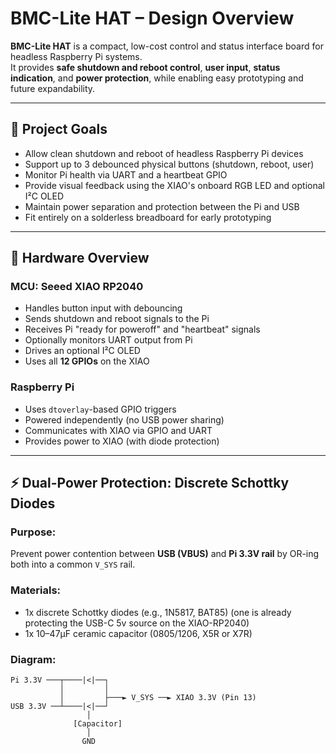 # BMC-Lite HAT – Design Overview

**BMC-Lite HAT** is a compact, low-cost control and status interface board for headless Raspberry Pi systems.  
It provides **safe shutdown and reboot control**, **user input**, **status indication**, and **power protection**, while enabling easy prototyping and future expandability.

---

## 🎯 Project Goals

- Allow clean shutdown and reboot of headless Raspberry Pi devices
- Support up to 3 debounced physical buttons (shutdown, reboot, user)
- Monitor Pi health via UART and a heartbeat GPIO
- Provide visual feedback using the XIAO's onboard RGB LED and optional I²C OLED
- Maintain power separation and protection between the Pi and USB
- Fit entirely on a solderless breadboard for early prototyping

---

## 🧱 Hardware Overview

### MCU: **Seeed XIAO RP2040**

- Handles button input with debouncing
- Sends shutdown and reboot signals to the Pi
- Receives Pi "ready for poweroff" and "heartbeat" signals
- Optionally monitors UART output from Pi
- Drives an optional I²C OLED
- Uses all **12 GPIOs** on the XIAO

### Raspberry Pi

- Uses `dtoverlay`-based GPIO triggers
- Powered independently (no USB power sharing)
- Communicates with XIAO via GPIO and UART
- Provides power to XIAO (with diode protection)

---

## ⚡ Dual-Power Protection: Discrete Schottky Diodes

### Purpose:
Prevent power contention between **USB (VBUS)** and **Pi 3.3V rail** by OR-ing both into a common `V_SYS` rail.

### Materials:
- 1x discrete Schottky diodes (e.g., 1N5817, BAT85) (one is already protecting the USB-C 5v source on the XIAO-RP2040)
- 1x 10–47µF ceramic capacitor (0805/1206, X5R or X7R)

### Diagram:

```text
Pi 3.3V ───┬────|<|──┐
           │         │
           │         ├───► V_SYS ──► XIAO 3.3V (Pin 13)
USB 3.3V ──┴────|<|──┘
                 │
              [Capacitor]
                 │
                GND
